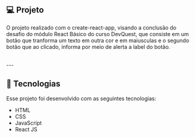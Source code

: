 ## 💻 Projeto

O projeto realizado com o create-react-app, visando a conclusão do desafio do módulo React Básico do curso DevQuest, que consiste em um botão que tranforma um texto em outra cor e em maiusculas e o segundo botão que ao clicado, informa por meio de alerta a label do botão.

<br>
---
<br>

## 🚀 Tecnologias

Esse projeto foi desenvolvido com as seguintes tecnologias:

- HTML
- CSS
- JavaScript
- React JS
